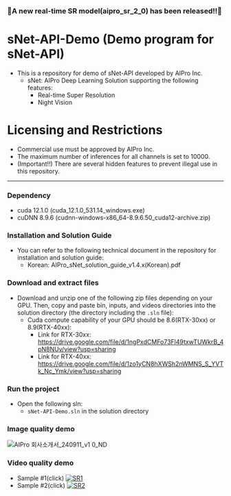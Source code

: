 ### 🎉A new real-time SR model(aipro_sr_2_0) has been released!!🎉
# sNet-API-Demo (Demo program for sNet-API)

- This is a repository for demo of sNet-API developed by AIPro Inc.
  + sNet: AIPro Deep Learning Solution supporting the following features:
     - Real-time Super Resolution
     - Night Vision

# Licensing and Restrictions

- Commercial use must be approved by AIPro Inc. 
- The maximum number of inferences for all channels is set to 10000.
- (Important!!) There are several hidden features to prevent illegal use in this repository.
  
------------------

### **Dependency**

- cuda 12.1.0 (cuda_12.1.0_531.14_windows.exe)
- cuDNN 8.9.6 (cudnn-windows-x86_64-8.9.6.50_cuda12-archive.zip)

### **Installation and Solution Guide**

- You can refer to the following technical document in the repository for installation and solution guide:
  + Korean: AIPro_sNet_solution_guide_v1.4.x(Korean).pdf

### **Download and extract files**

- Download and unzip one of the following zip files depending on your GPU. Then, copy and paste bin, inputs, and videos directories into the solution directory (the directory including the `.sln` file):
  + Cuda compute capability of your GPU should be 8.6(RTX-30xx) or 8.9(RTX-40xx): 
    - Link for RTX-30xx: https://drive.google.com/file/d/1ngPxdCMFo73Fl49txwTUWkrB_4pN8NUv/view?usp=sharing
    - Link for RTX-40xx: https://drive.google.com/file/d/1zo1yCN8hXWSh2nWMNS_S_YVTk_Nc_Ymk/view?usp=sharing

### **Run the project**

- Open the following sln:
  + `sNet-API-Demo.sln` in the solution directory

### **Image quality demo**
![AIPro 회사소개서_240911_v1 0_ND](https://github.com/user-attachments/assets/0994c2df-efdf-4ac7-bf5f-64d805f7f110)

### **Video quality demo**
- Sample #1(click)
[![SR1](https://img.youtube.com/vi/nNWG7DGQrYs/maxresdefault.jpg)](https://youtu.be/nNWG7DGQrYs)
- Sample #2(click)
[![SR2](https://img.youtube.com/vi/Q6KqRZ9lyes/maxresdefault.jpg)](https://youtu.be/Q6KqRZ9lyes)
